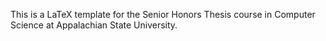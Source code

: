 
This is a LaTeX template for the Senior Honors Thesis course in
Computer Science at Appalachian State University. 

